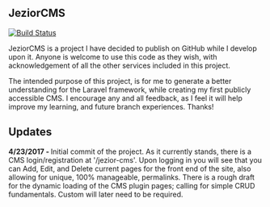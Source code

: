 

## JeziorCMS
[![Build Status](https://travis-ci.com/AlexJezior/jeziorCMS.svg?branch=master)](https://travis-ci.com/AlexJezior/jeziorCMS)

JeziorCMS is a project I have decided to publish on GitHub while I develop upon it. Anyone is welcome to use this code as they wish, with acknowledgement of all the other services included in this project. 

The intended purpose of this project, is for me to generate a better understanding for the Laravel framework, while creating my first publicly accessible CMS. I encourage any and all feedback, as I feel it will help improve my learning, and future branch experiences. Thanks!


## Updates

<strong>4/23/2017 - </strong> Initial commit of the project. As it currently stands, there is a CMS login/registration at '/jezior-cms'. Upon logging in you will see that you can Add, Edit, and Delete current pages for the front end of the site, also allowing for unique, 100% manageable, permalinks. There is a rough draft for the dynamic loading of the CMS plugin pages; calling for simple CRUD fundamentals. Custom will later need to be required.